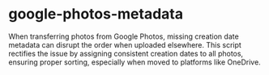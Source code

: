 # google-photos-metadata
When transferring photos from Google Photos, missing creation date metadata can disrupt the order when uploaded elsewhere. This script rectifies the issue by assigning consistent creation dates to all photos, ensuring proper sorting, especially when moved to platforms like OneDrive.
